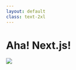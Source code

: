 ```yaml
---
layout: default
class: text-2xl
---
```


# Aha! **Next.js**!

<img src="/images/05-server-05.png" class="w-200 m-auto" />
